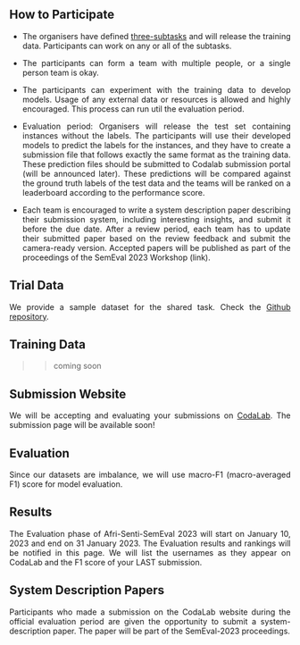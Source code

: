 ## **How to Participate**


- The organisers have defined [three-subtasks](https://afrisenti-semeval.github.io/#:~:text=Task%20A%3A%20Monolingual%20Sentiment%20Classification%3A%20Given,target%20languages%20is%20positive%2C%20negative%2C%20or%20neutral.) 
and will release the training data. Participants can work on any or all of the subtasks.

- The participants can form a team with multiple people, or a single person team is okay.

- The participants can experiment with the training data to develop models. Usage of any external data or resources is allowed and highly encouraged. This process can run util the evaluation period.

- Evaluation period: Organisers will release the test set containing instances without the labels. The participants will use their developed models to predict the labels for the instances, and they have to create a submission file that follows exactly the same format as the training data. These prediction files should be submitted to Codalab submission portal (will be announced later). These predictions will be compared against the ground truth labels of the test data and the teams will be ranked on a leaderboard according to the performance score.

- Each team is encouraged to write a system description paper describing their submission system, including interesting insights, and submit it before the due date. After a review period, each team has to update their submitted paper based on the review feedback and submit the camera-ready version. Accepted papers will be published as part of the proceedings of the SemEval 2023 Workshop (link).

## **Trial Data**

We provide a sample dataset for the shared task. Check the [Github repository](https://github.com/afrisenti-semeval/afrisent-semeval-dataset).

## **Training Data**

>> coming soon 


## **Submission Website**

We will be accepting and evaluating your submissions on [CodaLab](https://codalab.lisn.upsaclay.fr). The submission page will be available soon!


## **Evaluation**

Since our datasets are imbalance, we will use macro-F1 (macro-averaged F1) score  for model evaluation. 


## **Results**

The Evaluation phase of Afri-Senti-SemEval 2023 will start on January 10, 2023 and end on 31 January 2023. The Evaluation results and rankings will be notified in this page. We will list the usernames as they appear on CodaLab and the F1 score of your LAST submission. 

## **System Description Papers**

Participants who made a submission on the CodaLab website during the official evaluation period are given the opportunity to submit a system-description paper. The paper will be part of the SemEval-2023 proceedings. 



<style>
body {
text-align: justify}
</style>

